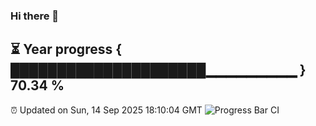 ### Hi there 👋
⏳ Year progress { █████████████████████▁▁▁▁▁▁▁▁▁ } 70.34 %
---
⏰ Updated on Sun, 14 Sep 2025 18:10:04 GMT
![Progress Bar CI](https://github.com/Moyi321/Moyi321/workflows/Progress%20Bar%20CI/badge.svg)

